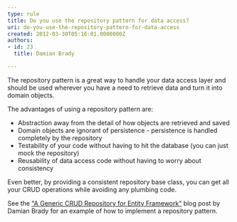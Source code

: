 ```yaml
---
type: rule
title: Do you use the repository pattern for data access?
uri: do-you-use-the-repository-pattern-for-data-access
created: 2012-03-30T05:16:01.0000000Z
authors:
- id: 23
  title: Damian Brady

---
```




<span class='intro'> <p>The repository pattern is a great way to handle your data access layer and should be used wherever you have a need to retrieve data and turn it into domain objects.</p> </span>

<p>The advantages of using a repository pattern are&#58;</p>
<ul><li>Abstraction away from the detail of how objects are retrieved and saved</li>
<li>Domain objects are ignorant of persistence - persistence is handled completely by the repository</li>
<li>Testability of your code without having to hit the database (you can just mock the repository)</li>
<li>Reusability of data access code without having to worry about consistency</li></ul>
<p>Even better, by providing a consistent repository base class, you can get all your CRUD operations while avoiding any plumbing code.</p>
<p>See&#160;the <a href="http&#58;//blog.damianbrady.com.au/2012/03/07/a-generic-crud-repository-for-entity-framework/">&quot;A Generic CRUD Repository for Entity Framework&quot;</a>&#160;blog post by Damian Brady for an example of how to implement a repository pattern.</p>



